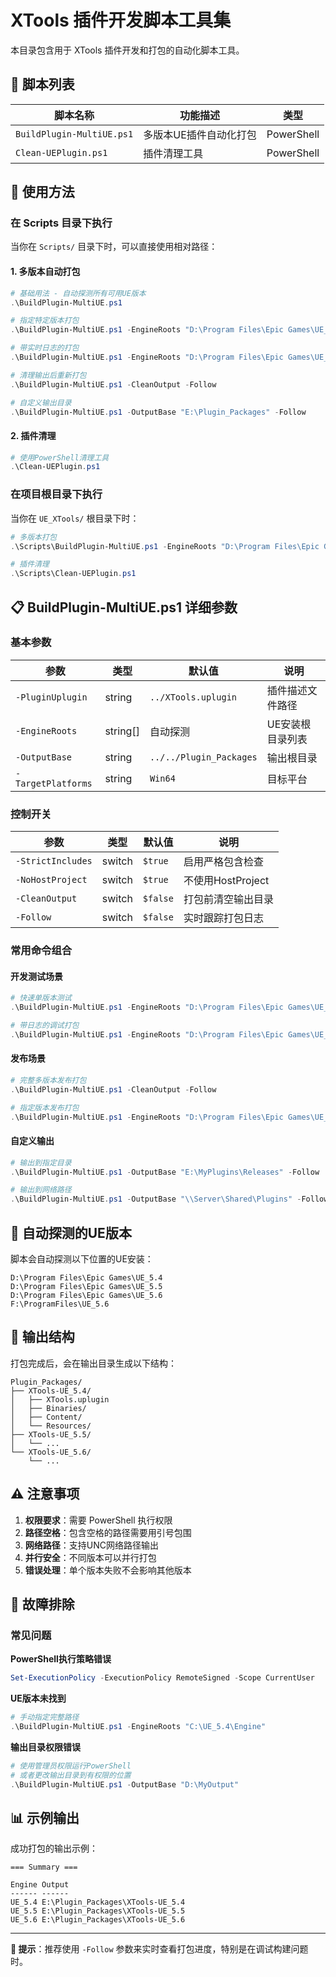 # XTools 插件开发脚本工具集

本目录包含用于 XTools 插件开发和打包的自动化脚本工具。

## 📁 脚本列表

| 脚本名称 | 功能描述 | 类型 |
|---------|----------|------|
| `BuildPlugin-MultiUE.ps1` | 多版本UE插件自动化打包 | PowerShell |
| `Clean-UEPlugin.ps1` | 插件清理工具 | PowerShell |

## 🚀 使用方法

### 在 Scripts 目录下执行

当你在 `Scripts/` 目录下时，可以直接使用相对路径：

#### **1. 多版本自动打包**

```powershell
# 基础用法 - 自动探测所有可用UE版本
.\BuildPlugin-MultiUE.ps1

# 指定特定版本打包
.\BuildPlugin-MultiUE.ps1 -EngineRoots "D:\Program Files\Epic Games\UE_5.4","D:\Program Files\Epic Games\UE_5.5","F:\ProgramFiles\UE_5.6"

# 带实时日志的打包
.\BuildPlugin-MultiUE.ps1 -EngineRoots "D:\Program Files\Epic Games\UE_5.4","D:\Program Files\Epic Games\UE_5.5","F:\ProgramFiles\UE_5.6" -Follow

# 清理输出后重新打包
.\BuildPlugin-MultiUE.ps1 -CleanOutput -Follow

# 自定义输出目录
.\BuildPlugin-MultiUE.ps1 -OutputBase "E:\Plugin_Packages" -Follow
```

#### **2. 插件清理**

```powershell
# 使用PowerShell清理工具
.\Clean-UEPlugin.ps1
```

### 在项目根目录下执行

当你在 `UE_XTools/` 根目录下时：

```powershell
# 多版本打包
.\Scripts\BuildPlugin-MultiUE.ps1 -EngineRoots "D:\Program Files\Epic Games\UE_5.4","D:\Program Files\Epic Games\UE_5.5","F:\ProgramFiles\UE_5.6" -Follow

# 插件清理
.\Scripts\Clean-UEPlugin.ps1
```

## 📋 BuildPlugin-MultiUE.ps1 详细参数

### 基本参数

| 参数 | 类型 | 默认值 | 说明 |
|------|------|--------|------|
| `-PluginUplugin` | string | `../XTools.uplugin` | 插件描述文件路径 |
| `-EngineRoots` | string[] | 自动探测 | UE安装根目录列表 |
| `-OutputBase` | string | `../../Plugin_Packages` | 输出根目录 |
| `-TargetPlatforms` | string | `Win64` | 目标平台 |

### 控制开关

| 参数 | 类型 | 默认值 | 说明 |
|------|------|--------|------|
| `-StrictIncludes` | switch | `$true` | 启用严格包含检查 |
| `-NoHostProject` | switch | `$true` | 不使用HostProject |
| `-CleanOutput` | switch | `$false` | 打包前清空输出目录 |
| `-Follow` | switch | `$false` | 实时跟踪打包日志 |

### 常用命令组合

#### **开发测试场景**
```powershell
# 快速单版本测试
.\BuildPlugin-MultiUE.ps1 -EngineRoots "D:\Program Files\Epic Games\UE_5.4"

# 带日志的调试打包
.\BuildPlugin-MultiUE.ps1 -EngineRoots "D:\Program Files\Epic Games\UE_5.4" -Follow -CleanOutput
```

#### **发布场景**
```powershell
# 完整多版本发布打包
.\BuildPlugin-MultiUE.ps1 -CleanOutput -Follow

# 指定版本发布打包
.\BuildPlugin-MultiUE.ps1 -EngineRoots "D:\Program Files\Epic Games\UE_5.4","D:\Program Files\Epic Games\UE_5.5","F:\ProgramFiles\UE_5.6" -CleanOutput -Follow
```

#### **自定义输出**
```powershell
# 输出到指定目录
.\BuildPlugin-MultiUE.ps1 -OutputBase "E:\MyPlugins\Releases" -Follow

# 输出到网络路径
.\BuildPlugin-MultiUE.ps1 -OutputBase "\\Server\Shared\Plugins" -Follow
```

## 🎯 自动探测的UE版本

脚本会自动探测以下位置的UE安装：

```
D:\Program Files\Epic Games\UE_5.4
D:\Program Files\Epic Games\UE_5.5  
D:\Program Files\Epic Games\UE_5.6
F:\ProgramFiles\UE_5.6
```

## 📂 输出结构

打包完成后，会在输出目录生成以下结构：

```
Plugin_Packages/
├── XTools-UE_5.4/
│   ├── XTools.uplugin
│   ├── Binaries/
│   ├── Content/
│   └── Resources/
├── XTools-UE_5.5/
│   └── ...
└── XTools-UE_5.6/
    └── ...
```

## ⚠️ 注意事项

1. **权限要求**：需要 PowerShell 执行权限
2. **路径空格**：包含空格的路径需要用引号包围
3. **网络路径**：支持UNC网络路径输出
4. **并行安全**：不同版本可以并行打包
5. **错误处理**：单个版本失败不会影响其他版本

## 🔧 故障排除

### 常见问题

**PowerShell执行策略错误**
```powershell
Set-ExecutionPolicy -ExecutionPolicy RemoteSigned -Scope CurrentUser
```

**UE版本未找到**
```powershell
# 手动指定完整路径
.\BuildPlugin-MultiUE.ps1 -EngineRoots "C:\UE_5.4\Engine"
```

**输出目录权限错误**
```powershell
# 使用管理员权限运行PowerShell
# 或者更改输出目录到有权限的位置
.\BuildPlugin-MultiUE.ps1 -OutputBase "D:\MyOutput"
```

## 📊 示例输出

成功打包的输出示例：
```
=== Summary ===

Engine Output  
------ ------
UE_5.4 E:\Plugin_Packages\XTools-UE_5.4
UE_5.5 E:\Plugin_Packages\XTools-UE_5.5  
UE_5.6 E:\Plugin_Packages\XTools-UE_5.6
```

---

**📝 提示**：推荐使用 `-Follow` 参数来实时查看打包进度，特别是在调试构建问题时。